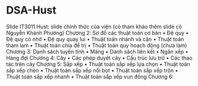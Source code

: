 # DSA-Hust
Slide IT3011 Hust: slide chính thức của viện (có tham khảo thêm slide cô Nguyễn Khánh Phương) 
Chương 2: Sơ đồ các thuật toán cơ bản
• Đệ quy
• Đệ quy có nhớ
• Đệ quy quay lui
• Thuật toán nhánh và cận
• Thuật toán tham lam
• Thuật toán chia để trị
• Thuật toán quy hoạch động (chưa làm)
Chương 3: Danh sách tuyến tính
• Mảng
• Danh sách liên kết
• Ngăn xếp
• Hàng đợi
Chương 4: Cây
• Các phép duyệt cây
• Cấu trúc lưu trữ
• Các thao tác trên cây
Chương 5: Sắp xếp
• Thuật toán sắp xếp lựa chọn
• Thuật toán sắp xếp chèn
• Thuật toán sắp xếp nổi bọt
• Thuật toán sắp xếp trộn
• Thuật toán sắp xếp nhanh
• Thuật toán sắp xếp vun đống
Chương 6:
